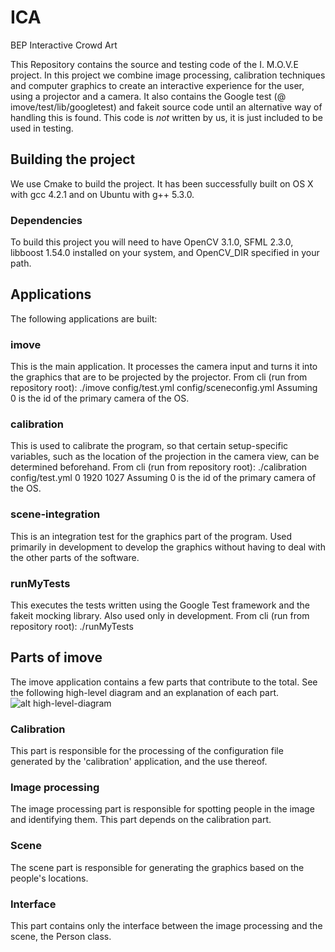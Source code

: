 # ICA
BEP Interactive Crowd Art

This Repository contains the source and testing code of the I. M.O.V.E project. In this project we combine image processing, calibration techniques and computer graphics to create an interactive experience for the user, using a projector and a camera.
It also contains the Google test (@ imove/test/lib/googletest) and fakeit source code until an alternative way of handling this is found. This code is _not_ written by us, it is just included to be used in testing.

## Building the project
We use Cmake to build the project. It has been successfully built on OS X with gcc 4.2.1 and on Ubuntu with g++ 5.3.0.

### Dependencies
To build this project you will need to have OpenCV 3.1.0, SFML 2.3.0, libboost 1.54.0 installed on your system, and OpenCV_DIR specified in your path.

## Applications
The following applications are built:

### imove
This is the main application. It processes the camera input and turns it into the graphics that are to be projected by the projector.
From cli (run from repository root): ./imove config/test.yml config/sceneconfig.yml
Assuming 0 is the id of the primary camera of the OS.

### calibration
This is used to calibrate the program, so that certain setup-specific variables, such as the location of the projection in the camera view, can be determined beforehand. 
From cli (run from repository root): ./calibration config/test.yml 0 1920 1027
Assuming 0 is the id of the primary camera of the OS.

### scene-integration
This is an integration test for the graphics part of the program. Used primarily in development to develop the graphics without having to deal with the other parts of the software.

### runMyTests
This executes the tests written using the Google Test framework and the fakeit mocking library. Also used only in development.
From cli (run from repository root): ./runMyTests 

## Parts of imove

The imove application contains a few parts that contribute to the total. See the following high-level diagram and an explanation of each part.
![alt high-level-diagram](highleveldiagram.png)

### Calibration
This part is responsible for the processing of the configuration file generated by the 'calibration' application, and the use thereof.

### Image processing
The image processing part is responsible for spotting people in the image and identifying them. This part depends on the calibration part.

### Scene
The scene part is responsible for generating the graphics based on the people's locations.

### Interface
This part contains only the interface between the image processing and the scene, the Person class.

